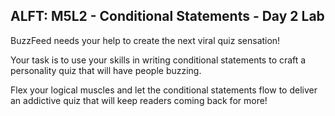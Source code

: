 ## ALFT: M5L2 - Conditional Statements - Day 2 Lab

BuzzFeed needs your help to create the next viral quiz sensation! 

Your task is to use your skills in writing conditional statements to craft a personality quiz that will have people buzzing. 

Flex your logical muscles and let the conditional statements flow to deliver an addictive quiz that will keep readers coming back for more!

